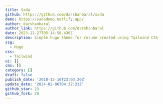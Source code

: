 ```yaml
---
title: Sada
github: https://github.com/darshanbaral/sada
demo: https://sadademo.netlify.app/
author: darshanbaral
author_link: https://github.com/darshanbaral
date: 2023-11-27T05:14:58.430Z
description: Simple hugo theme for resume created using Tailwind CSS
ssg:
  - Hugo
css:
  - Tailwind
ui: []
cms: []
category: []
draft: false
publish_date: '2018-12-16T23:03:20Z'
update_date: '2024-02-06T04:32:21Z'
github_star: 23
github_fork: 20
---
```

